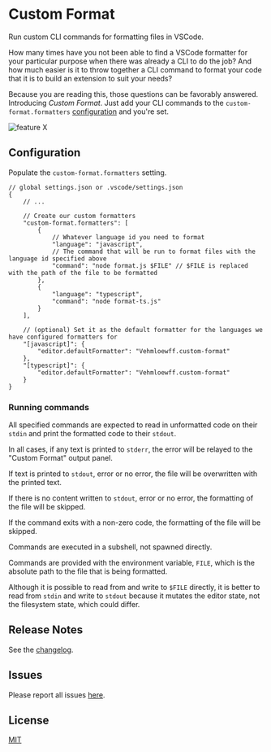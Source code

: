 # Custom Format

Run custom CLI commands for formatting files in VSCode.

How many times have you not been able to find a VSCode formatter for your particular purpose when there was already a CLI to do the job?  And how much easier is it to throw together a CLI command to format your code that it is to build an extension to suit your needs?

Because you are reading this, those questions can be favorably answered.  Introducing _Custom Format_.  Just add your CLI commands to the `custom-format.formatters` [configuration](#configuration) and you're set.

![feature X](./images/formatting.gif)

## Configuration

Populate the `custom-format.formatters` setting.

```jsonc
// global settings.json or .vscode/settings.json
{
	// ...

	// Create our custom formatters
	"custom-format.formatters": [
		{
			// Whatever language id you need to format
			"language": "javascript",
			// The command that will be run to format files with the language id specified above
			"command": "node format.js $FILE" // $FILE is replaced with the path of the file to be formatted
		},
		{
			"language": "typescript",
			"command": "node format-ts.js"
		}
	],

	// (optional) Set it as the default formatter for the languages we have configured formatters for
	"[javascript]": {
		"editor.defaultFormatter": "Vehmloewff.custom-format"
	},
	"[typescript]": {
		"editor.defaultFormatter": "Vehmloewff.custom-format"
	}
}
```

### Running commands

All specified commands are expected to read in unformatted code on their `stdin` and print the formatted code to their `stdout`.

In all cases, if any text is printed to `stderr`, the error will be relayed to the "Custom Format" output panel.

If text is printed to `stdout`, error or no error, the file will be overwritten with the printed text.

If there is no content written to `stdout`, error or no error, the formatting of the file will be skipped.

If the command exits with a non-zero code, the formatting of the file will be skipped.

Commands are executed in a subshell, not spawned directly.

Commands are provided with the environment variable, `FILE`, which is the absolute path to the file that is being formatted.

Although it is possible to read from and write to `$FILE` directly, it is better to read from `stdin` and write to `stdout` because it mutates the editor state, not the filesystem state, which could differ.

## Release Notes

See the [changelog](/CHANGELOG.md).

## Issues

Please report all issues [here](https://github.com/Vehmloewff/custom-format/issues).

## License

[MIT](/LICENSE)
